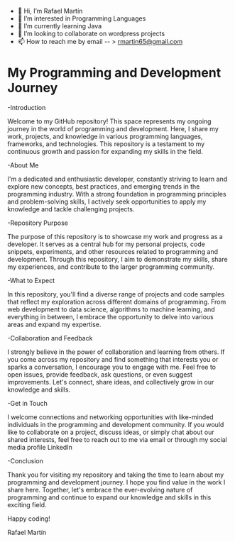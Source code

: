 - 👋 Hi, I’m Rafael Martín
- 👀 I’m interested in Programming Languages
- 🌱 I’m currently learning Java
- 💞️ I’m looking to collaborate on wordpress projects
- 📫 How to reach me by email -- > rmartin65@gmail.com

# My Programming and Development Journey

-Introduction

Welcome to my GitHub repository! This space represents my ongoing journey in the world of programming and development. Here, I share my work, projects, and knowledge in various programming languages, frameworks, and technologies. This repository is a testament to my continuous growth and passion for expanding my skills in the field.

-About Me

I'm a dedicated and enthusiastic developer, constantly striving to learn and explore new concepts, best practices, and emerging trends in the programming industry. With a strong foundation in programming principles and problem-solving skills, I actively seek opportunities to apply my knowledge and tackle challenging projects.


-Repository Purpose

The purpose of this repository is to showcase my work and progress as a developer. It serves as a central hub for my personal projects, code snippets, experiments, and other resources related to programming and development. Through this repository, I aim to demonstrate my skills, share my experiences, and contribute to the larger programming community.


-What to Expect

In this repository, you'll find a diverse range of projects and code samples that reflect my exploration across different domains of programming. From web development to data science, algorithms to machine learning, and everything in between, I embrace the opportunity to delve into various areas and expand my expertise.


-Collaboration and Feedback

I strongly believe in the power of collaboration and learning from others. If you come across my repository and find something that interests you or sparks a conversation, I encourage you to engage with me. Feel free to open issues, provide feedback, ask questions, or even suggest improvements. Let's connect, share ideas, and collectively grow in our knowledge and skills.


-Get in Touch

I welcome connections and networking opportunities with like-minded individuals in the programming and development community. If you would like to collaborate on a project, discuss ideas, or simply chat about our shared interests, feel free to reach out to me via email or through my social media profile LinkedIn


-Conclusion

Thank you for visiting my repository and taking the time to learn about my programming and development journey. I hope you find value in the work I share here. Together, let's embrace the ever-evolving nature of programming and continue to expand our knowledge and skills in this exciting field.



Happy coding!

Rafael Martín
